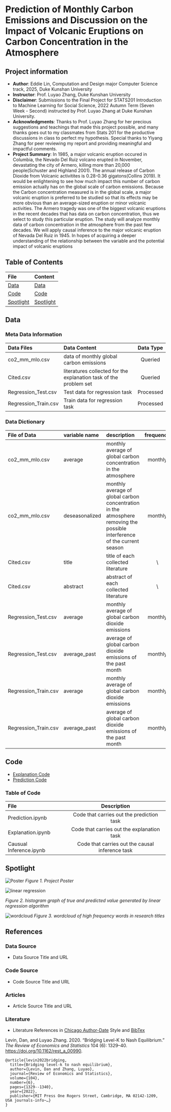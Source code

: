 # Prediction of Monthly Carbon Emissions and Discussion on the Impact of Volcanic Eruptions on Carbon Concentration in the Atmosphere
## Project information
- **Author**: Eddie Lin, Computation and Design major Computer Science track, 2025, Duke Kunshan University
- **Instructor**: Prof. Luyao Zhang, Duke Kunshan University
- **Disclaimer**:  Submissions to the Final Project for STATS201 Introduction to Machine Learning for Social Science, 2022 Autumn Term (Seven Week - Second) instructed by Prof. Luyao Zhang at Duke Kunshan University.
- **Acknowledgments**: Thanks to Prof. Luyao Zhang for her precious suggestions and teachings that made this project possible, and many thanks goes out to my classmates from Stats 201 for the productive discussions in class to perfect my hypothesis. Special thanks to Yiyang Zhang for peer reviewing my report and providing meaningful and impactful comments.
- **Project Summary**: 
In 1985, a major volcanic eruption occured in Columbia, the Nevado Del Ruiz volcano erupted in November, devastating the city of Armero, killing more than 20,000 people(Schuster and Highland 2001). The annual release of Carbon Dioxide from Volcanic activitites is 0.28-0.36 gigatons(Collins 2019). It would be enlightening to see how much impact this number of carbon emission actually has on the global scale of carbon emissions. Because the Carbon concentration measured is in the global scale, a major volcanic eruption is preferred to be studied so that its effects may be more obvious than an average-sized eruption or minor volcanic activities. The Armero tragedy was one of the biggest volcanic eruptions in the recent decades that has data on carbon concentration, thus we select to study this particular eruption. The study will analyze monthly data of carbon concentration in the atmosphere from the past few decades. We will apply causal inference to the major volcanic eruption of Nevada Del Ruiz in 1945. In hopes of acquiring a deeper understanding of the relationship between the variable and the potential impact of volcanic eruptions 

## Table of Contents
| File | Content |
| :---         |:---|
| [Data](https://github.com/Rising-Stars-by-Sunshine/stats201-Final-Project-Eddie/tree/main/data) | [Data](https://github.com/Rising-Stars-by-Sunshine/stats201-Final-Project-Eddie/edit/main/README.md#data)|
| [Code](https://github.com/Rising-Stars-by-Sunshine/stats201-Final-Project-Eddie/tree/main/code) | [Code](https://github.com/Rising-Stars-by-Sunshine/stats201-Final-Project-Eddie/edit/main/README.md#code)|
| [Spotlight](https://github.com/Rising-Stars-by-Sunshine/stats201-Final-Project-Eddie/tree/main/spotlight) |[Spotlight](https://github.com/Rising-Stars-by-Sunshine/stats201-Final-Project-Eddie/edit/main/README.md#spotlight)|



## Data
### Meta Data Information
| Data Files| Data Content | Data Type|
| :---         |     :---     | :---: |
|co2_mm_mlo.csv| data of monthly global carbon emissions | Queried |
|Cited.csv | literatures collected for the explanation task of the problem set | Queried |
|Regression_Test.csv| Test data for regression task| Processed |
|Regression_Train.csv| Train data for regression task| Processed |

### Data Dictionary 
| File of Data| variable name | description | frequency     |  unit. |    type|
|:---| :---         |     :---     |   :---: |  :---:   | :---: |  
|   co2_mm_mlo.csv    |      average     |    monthly average of global carbon concentration in the atmosphere  |   monthly    |   parts per million    |    float64   |
|   co2_mm_mlo.csv    |      deseasonalized     |    monthly average of global carbon concentration in the atmosphere removing the possible interference of the current season |   monthly    |   parts per million    |    float64   |
|Cited.csv | title| title of each collected literature | \ | \ | String |
|Cited.csv | abstract| abstract of each collected literature | \ | \ | String |
|Regression_Test.csv| average|  monthly average of global carbon dioxide emissions | monthly | parts per million | float64|
|Regression_Test.csv| average_past|  average of global carbon dioxide emissions of the past month | monthly | parts per million | float64|
|Regression_Train.csv| average|  monthly average of global carbon dioxide emissions | monthly | parts per million | float64|
|Regression_Train.csv| average_past|  average of global carbon dioxide emissions of the past month | monthly | parts per million | float64|


## Code
- [Explanation Code](https://github.com/Rising-Stars-by-Sunshine/stats201-Eddie-PS-2/blob/main/code/Problem_Set2_Explanation_Eddie.ipynb)
- [Prediction Code](https://github.com/Rising-Stars-by-Sunshine/stats201-Eddie-PS-2/blob/main/code/Problem_Set2_Prediction_Eddie.ipynb)
### Table of Code
| File| Description |
| :---         |     :---:     |
| Prediction.ipynb  | Code that carries out the prediction task |
| Explanation.ipynb | Code that carries out the explanation task |
| Causual Inference.ipynb | Code that carries out the causal inference task |


## Spotlight
![Poster](https://github.com/Rising-Stars-by-Sunshine/stats201-Final-Project-Eddie/blob/main/spotlight/Poster%20updated.png)
*Figure 1. Project Poster*

![linear regression](https://github.com/Rising-Stars-by-Sunshine/stats201-Final-Project-Eddie/blob/main/spotlight/figures/linear%20regression.png)

*Figure 2.  histogram graph of true and predicted value generated by linear regression algorithm*

![wordcloud](https://github.com/Rising-Stars-by-Sunshine/stats201-Final-Project-Eddie/blob/main/spotlight/figures/wordcloud.png)
*Figure 3. wordcloud of high frequency words in research titles*

## References

### Data Source
- Data Source Title and URL
### Code Source
- Code Source Title and URL
### Articles
- Article Source Title and URL
### Literature
- Literature References in [Chicago Author-Date](https://www.chicagomanualofstyle.org/tools_citationguide/citation-guide-2.html) Style and [BibTex](https://scholar.google.com/) 

Levin, Dan, and Luyao Zhang. 2020. “Bridging Level-K to Nash Equilibrium.” *The Review of Economics and Statistics* 104 (6): 1329–40. https://doi.org/10.1162/rest_a_00990.

```
@article{levin2022bridging,
  title={Bridging level-k to nash equilibrium},
  author={Levin, Dan and Zhang, Luyao},
  journal={Review of Economics and Statistics},
  volume={104},
  number={6},
  pages={1329--1340},
  year={2022},
  publisher={MIT Press One Rogers Street, Cambridge, MA 02142-1209, USA journals-info~…}
}
```

